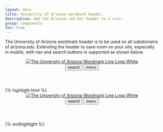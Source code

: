```yaml
---
layout: docs
title: University of Arizona wordmark header.
description: Add the Arizona red bar header to a site.
group: components
toc: true
---
```


The University of Arizona wordmark header is to be used on all subdomains of
arizona.edu. Extending the header to save room on your site, especially in
mobile, with nav and search buttons is supported as shown below.

<header class="bg-red arizona-header" id="header_arizona">
  <section class="container l-container">
    <div class="row">
      <a class="arizona-logo" href="http://www.arizona.edu" title="The University of Arizona homepage">
        <img class="arizona-line-logo" alt="The University of Arizona Wordmark Line Logo White" src="https://cdn.digital.arizona.edu/logos/v1.0.0/ua_wordmark_line_logo_white_rgb.min.svg"/>
      </a>
    </div>
  </section>
  <div class="redbar-buttons d-lg-none d-flex justify-content-end">
    <button data-toggle="offcanvas" type="button" data-target="#navbarOffcanvasDemo" aria-controls="navbarOffcanvasDemo" class="btn btn-red mr-1">
      <span class="material-icons-sharp"> search </span>
    </button>
    <button data-toggle="offcanvas" type="button" data-target="#navbarOffcanvasDemo" aria-controls="navbarOffcanvasDemo" class="btn btn-red">
      <span class="material-icons-sharp"> menu </span>
    </button>
  </div>
</header>
{% highlight html %}
<header class="bg-red arizona-header" id="header_arizona">
  <section class="container l-container">
    <div class="row">
      <a class="arizona-logo" href="http://www.arizona.edu" title="The University of Arizona homepage">
        <img class="arizona-line-logo" alt="The University of Arizona Wordmark Line Logo White" src="https://cdn.digital.arizona.edu/logos/v1.0.0/ua_wordmark_line_logo_white_rgb.min.svg"/>
      </a>
    </div>
  </section>
  <div class="redbar-buttons d-lg-none d-flex justify-content-end">
    <button data-toggle="offcanvas" type="button" data-target="#navbarOffcanvasDemo" aria-controls="navbarOffcanvasDemo" class="btn btn-red mr-1">
      <span class="material-icons-sharp"> search </span>
    </button>
    <button data-toggle="offcanvas" type="button" data-target="#navbarOffcanvasDemo" aria-controls="navbarOffcanvasDemo" class="btn btn-red">
      <span class="material-icons-sharp"> menu </span>
    </button>
  </div>
</header>
{% endhighlight %}

<div id="navbarOffcanvasDemo"> </div>
